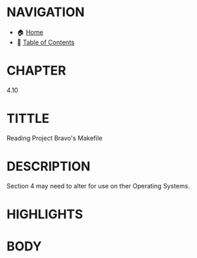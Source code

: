 # NAVIGATION
- 🏠 [Home](../../../README.md)
- 📖 [Table of Contents](../docs_Chapter_0.00_Welcome/doc_Chapter_0.10_Table_of_Contents.md)


# CHAPTER
4.10

# TITTLE
Reading Project Bravo's Makefile

# DESCRIPTION
Section 4 may need to alter for use on ther Operating Systems.

# HIGHLIGHTS

# BODY

